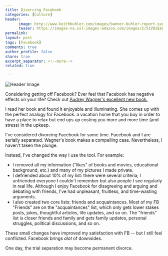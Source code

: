 ```yaml
---
title: Divorcing Facebook
categories: [Culture]
header:
      image: http://www.keithbuhler.com/images/banner-buhler-report.svg
      teaser: https://images-na.ssl-images-amazon.com/images/I/51VOzEbggIL._SY344_BO1,204,203,200_.jpg
permalink: 
layout: post
tags: [Facebook]
comments: true
author_profile: false
share: true
excerpt_separator: <!--more-->
related: true

---
```


![Header Image](https://images-na.ssl-images-amazon.com/images/I/51VOzEbggIL._SY344_BO1,204,203,200_.jpg)

Considering getting off Facebook? Ever feel that Facebook has negative effects on your life? Check out [Audrey Wagner's excellent new book.](https://www.amazon.com/Divorcing-Facebook-Really-Audrey-Wagner/dp/069243240X?ie=UTF8&keywords=divorcing%20facebook&qid=1454907816&ref_=sr_1_1&sr=8-1)

I read her book and found it enjoyable and illuminating. She comes up with the perfect analogy for Facebook: a vacation home that you buy in order to have a place to relax but end ups up costing you more and more time (and stress) in the upkeep. 

I've considered divorcing Facebook for some time. Facebook and I are serially separated. Wagner's book makes a compelling case. Nevertheless, I haven't taken the plunge.

Instead, I've changed the way I use the tool. For example: 

<!--more-->

- I removed all my information ("likes" of books and movies, educational background, etc.) and many of my pictures I made private. 
- I defriended about 10% of my list: there were several criteria; I unfriended everyone I couldn't remember but also people I see regularly in real life.  Although I enjoy Facebook for disagreeing and arguing and debating with friends, I've had unpleasant, fruitless, and time-wasting arguments. 
- I also created two core lists: friends and acquaintances. Most of my FB "Friends" are on the "acquaintances" list, which only gets lower stakes posts, jokes, thoughtful articles, life updates, and so on. The "friends" list is closer friends and family and gets family updates, personal struggles, political discussions, and so on. 

These small changes have improved my satisfaction with FB -- but I still feel conflicted. Facebook brings *alot* of downsides. 

One day, the trial separation may become permanent divorce. 